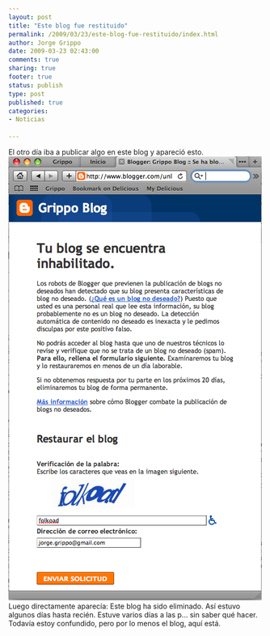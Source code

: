 ```yaml
--- 
layout: post
title: "Este blog fue restituido"
permalink: /2009/03/23/este-blog-fue-restituido/index.html
author: Jorge Grippo
date: 2009-03-23 02:43:00
comments: true
sharing: true
footer: true
status: publish
type: post
published: true
categories: 
- Noticias

---
```

<!-- 77 -->
<div>El otro día iba a publicar algo en este blog y apareció esto.</div><div>
</div><a href="/wp-content/uploads/2010/03/imagen5.png"><img src="/wp-content/uploads/2010/03/imagen5.png?w=171" border="0" alt="" /></a>
<div>Luego directamente aparecía: Este blog ha sido eliminado. Así estuvo algunos días hasta recién.  Estuve varios días a las p... sin saber qué  hacer. Todavía estoy confundido, pero por lo menos el blog, aquí está. </div><div>
</div><div>
</div>

